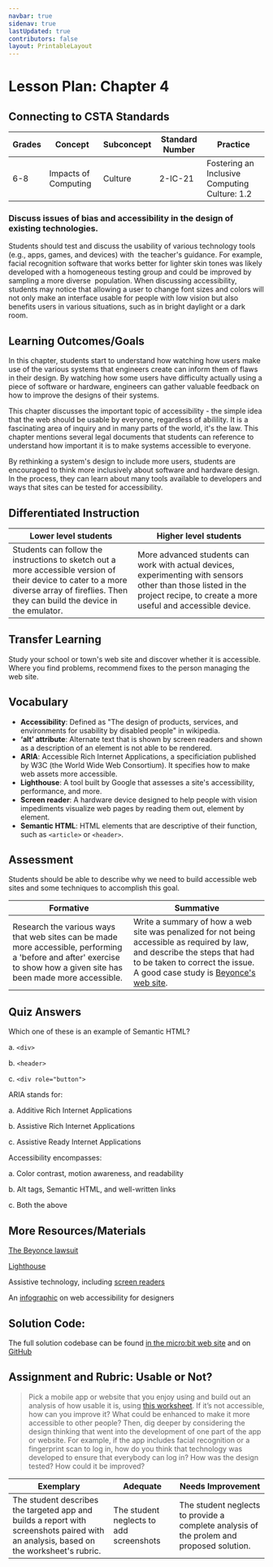 ```yaml
---
navbar: true
sidenav: true
lastUpdated: true
contributors: false
layout: PrintableLayout
---
```


<div class="home">
<h1 class="page-title">Lesson Plan: Chapter 4</h1>

## Connecting to CSTA Standards

Grades | Concept | Subconcept | Standard Number | Practice
---|---|---|---|---
6-8 | Impacts of Computing | Culture | 2-IC-21 | Fostering an Inclusive Computing Culture: 1.2 |

### Discuss issues of bias and accessibility in the design of existing technologies. 

Students should test and discuss the usability of various technology tools (e.g., apps, games, and devices) with  the teacher's guidance. For example, facial recognition software that works better for lighter skin tones was likely developed with a homogeneous testing group and could be improved by sampling a more diverse  population. When discussing accessibility, students may notice that allowing a user to change font sizes and colors will not only make an interface usable for people with low vision but also benefits users in various situations, such as in bright daylight or a dark room.

## Learning Outcomes/Goals

In this chapter, students start to understand how watching how users make use of the various systems that engineers create can inform them of flaws in their design. By watching how some users have difficulty actually using a piece of software or hardware, engineers can gather valuable feedback on how to improve the designs of their systems. 

This chapter discusses the important topic of accessibility - the simple idea that the web should be usable by everyone, regardless of abilility. It is a fascinating area of inquiry and in many parts of the world, it's the law. This chapter mentions several legal documents that students can reference to understand how important it is to make systems accessible to everyone.

By rethinking a system's design to include more users, students are encouraged to think more inclusively about software and hardware design. In the process, they can learn about many tools available to developers and ways that sites can be tested for accessibility.

## Differentiated Instruction

Lower level students | Higher level students
---|---
Students can follow the instructions to sketch out a more accessible version of their device to cater to a more diverse array of fireflies. Then they can build the device in the emulator. | More advanced students can work with actual devices, experimenting with sensors other than those listed in the project recipe, to create a more useful and accessible device.

## Transfer Learning

Study your school or town's web site and discover whether it is accessible. Where you find problems, recommend fixes to the person managing the web site.

## Vocabulary

- **Accessibility**: Defined as "The design of products, services, and environments for usability by disabled people" in wikipedia.
- **‘alt’ attribute**: Alternate text that is shown by screen readers and shown as a description of an element is not able to be rendered.
- **ARIA**: Accessible Rich Internet Applications, a specificiation published by W3C (the World Wide Web Consortium). It specifies how to make web assets more accessible.
- **Lighthouse**: A tool built by Google that assesses a site's accessibility, performance, and more.
- **Screen reader**: A hardware device designed to help people with vision impediments visualize web pages by reading them out, element by element. 
- **Semantic HTML**: HTML elements that are descriptive of their function, such as `<article>` or `<header>`.

## Assessment

Students should be able to describe why we need to build accessible web sites and some techniques to accomplish this goal.

Formative | Summative
---|---
Research the various ways that web sites can be made more accessible, performing a 'before and after' exercise to show how a given site has been made more accessible. | Write a summary of how a web site was penalized for not being accessible as required by law, and describe the steps that had to be taken to correct the issue. A good case study is [Beyonce's web site](https://www.boia.org/blog/beyonces-website-the-focus-of-an-accessibility-lawsuit).

## Quiz Answers

Which one of these is an example of Semantic HTML?  

a. `<div>`  

b. <span class="highlight">`<header>`</span>

c. `<div role="button">` 

ARIA stands for: 

a. Additive Rich Internet Applications

b. <span class="highlight">Assistive Rich Internet Applications</span> 

c. Assistive Ready Internet Applications 

Accessibility encompasses:  

a. Color contrast, motion awareness, and readability 

b. Alt tags, Semantic HTML, and well-written links  

c. <span class="highlight">Both the above</span> 

## More Resources/Materials

[The Beyonce lawsuit](https://www.boia.org/blog/beyonces-website-the-focus-of-an-accessibility-lawsuit)

[Lighthouse](https://developer.chrome.com/docs/lighthouse/)

Assistive technology, including [screen readers](https://www.afb.org/blindness-and-low-vision/using-technology/assistive-technology-products/screen-readers)

An [infographic](https://webaim.org/resources/designers/) on web accessibility for designers

## Solution Code: 

The full solution codebase can be found [in the micro:bit web site](https://makecode.microbit.org/_Ar1LpRJaMid8) and on [GitHub](https://github.com/CS4Kids/CS4Kids-Accessible-Refuge)

## Assignment and Rubric: Usable or Not?

> Pick a mobile app or website that you enjoy using and build out an analysis of how usable it is, using [this worksheet](https://www.cs4kids.club/assets/ch4-worksheet.pdf). If it’s not accessible, how can you improve it? What could be enhanced to make it more accessible to other people? Then, dig deeper by considering the design thinking that went into the development of one part of the app or website. For example, if the app includes facial recognition or a fingerprint scan to log in, how do you think that technology was developed to ensure that everybody can log in? How was the design tested? How could it be improved? 

Exemplary | Adequate | Needs Improvement 
---|---|---
The student describes the targeted app and builds a report with screenshots paired with an analysis, based on the worksheet's rubric. | The student neglects to add screenshots | The student neglects to provide a complete analysis of the prolem and proposed solution.
</div>